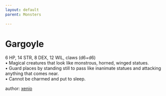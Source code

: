 ```yaml
---
layout: default
parent: Monsters 
   
--- 
```

# Gargoyle
6 HP, 14 STR, 8 DEX, 12 WIL, claws (d6+d6)  
• Magical creatures that look like monstrous, horned, winged statues.  
• Guard places by standing still to pass like inanimate statues and attacking anything that comes near.  
• Cannot be charmed and put to sleep.  




author: [xenio](https://xenioinabottle.blogspot.com/2021/02/classic-monsters-for-cairnito-part-1.html) 


